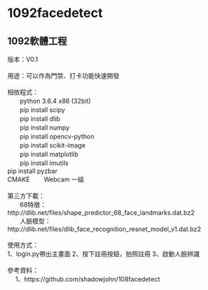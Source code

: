 # 1092facedetect
<h2>1092軟體工程</h2>
版本：V0.1<br>
<br>
用途：可以作為門禁、打卡功能快速開發<br>
<br>
相依程式：<br>
　　python 3.6.4 x86 (32bit)<br>
　　pip install scipy<br>
　　pip install dlib<br>
　　pip install numpy<br>
　　pip install opencv-python<br>
　　pip install scikit-image<br>
　　pip install matplotlib<br>
　　pip install imutils<br>
    pip install pyzbar<br>
    CMAKE
　　Webcam 一組<br>
<br>
第三方下載：<br>
　　68特徵：http://dlib.net/files/shape_predictor_68_face_landmarks.dat.bz2<br>
　　人臉模型：http://dlib.net/files/dlib_face_recognition_resnet_model_v1.dat.bz2<br>
<br>
使用方式：<br>
    1、login.py帶出主畫面
    2、按下註冊按鈕，拍照註冊
    3、啟動人臉辨識
    
<br>

<br>
參考資料：<br>
　  1、https://github.com/shadowjohn/108facedetect

